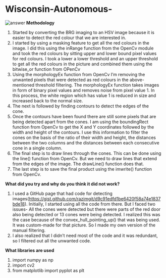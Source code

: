 # Wisconsin-Autonomous-
![answer](https://user-images.githubusercontent.com/99217383/221426737-814b89b5-8495-48c3-a8ba-f514c7b912f4.png)
**Methodology**

1. Started by converting the BRG imaging to an HSV image because it is easier to detect the red colour that we are interested in.
2. I started by using a masking feature to get all the red colours in the image. I did this using the inRange function from the OpenCv module and took the    red colours by sitting upper and lower bound pixel values for red colours. I took a lower a lower threshold and an upper threshold to get all the red      colours in the picture and combined them using the bitwise_or function from OPenCv
3. Using the morphologyEx function from OpenCv I’m removing the unwanted pixels that were detected as red colours in the above-mentioned threshold            filtering. The morphologyEx function takes images in form of binary pixel values and removes noise from pixel value 1. In this process, the white region    which has value 1 is reduced in size and increased back to the normal size. 
4. The next is followed by finding contours to detect the edges of the cone. 
5. Once the contours have been found there are still some pixels that are being detected apart from the cones. I am using the boundingRect function from      OpenCv to get the X and Y coordinates followed by the width and height of the contours. I use this information to filter the cones on the basis of the      ratio of their width and height, the distances between the two columns and the distances between each consecutive cone in a single column. 
6. The final step is to draw lines through the cones. This can be done using the line() function from OpenCv. But we need to draw lines that extend from      the edges of the image. The drawLine() function does that. 
7. The last step is to save the final product using the imwrite() function from OpenCv.

**What did you try and why do you think it did not work?**

1. I used a GitHub page that had code for detecting images(https://gist.github.com/razimgit/d9c91edfd1be6420f58a74e1837bde18). Initially, I started using      all the code from there. But I faced two issues- All the cones were detected but there were parts of the red door also being detected or 13 cones were      being detected. I realized this was the case because of the convex_hull_pointing_up() that was being used. It was custom-made for that picture. So I        made my own version of the manual filtering.
2. I also realized that I didn’t need most of the code and it was redundant, so I filtered out all the unwanted code.

**What libraries are used**

1. import numpy as np
2. import cv2 
3. from matplotlib import pyplot as plt

